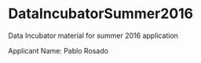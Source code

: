 # DataIncubatorSummer2016
Data Incubator material for summer 2016 application

Applicant Name: Pablo Rosado
